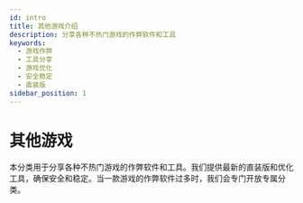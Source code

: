 ```yaml
---
id: intro
title: 其他游戏介绍
description: 分享各种不热门游戏的作弊软件和工具
keywords:
  - 游戏作弊
  - 工具分享
  - 游戏优化
  - 安全稳定
  - 直装版
sidebar_position: 1
---
```

# 其他游戏
本分类用于分享各种不热门游戏的作弊软件和工具。我们提供最新的直装版和优化工具，确保安全和稳定。当一款游戏的作弊软件过多时，我们会专门开放专属分类。
